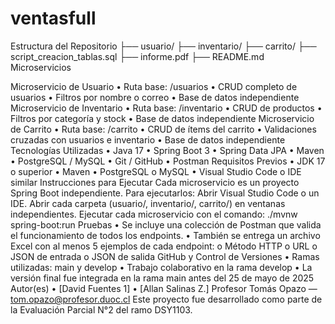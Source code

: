 # ventasfull

Estructura del Repositorio ├── usuario/ ├── inventario/ ├── carrito/ ├── script_creacion_tablas.sql ├── informe.pdf ├── README.md Microservicios

Microservicio de Usuario • Ruta base: /usuarios • CRUD completo de usuarios • Filtros por nombre o correo • Base de datos independiente
Microservicio de Inventario • Ruta base: /inventario • CRUD de productos • Filtros por categoría y stock • Base de datos independiente
Microservicio de Carrito • Ruta base: /carrito • CRUD de ítems del carrito • Validaciones cruzadas con usuarios e inventario • Base de datos independiente Tecnologías Utilizadas • Java 17 • Spring Boot 3 • Spring Data JPA • Maven • PostgreSQL / MySQL • Git / GitHub • Postman Requisitos Previos • JDK 17 o superior • Maven • PostgreSQL o MySQL • Visual Studio Code o IDE similar Instrucciones para Ejecutar Cada microservicio es un proyecto Spring Boot independiente. Para ejecutarlos:
Abrir Visual Studio Code o un IDE.
Abrir cada carpeta (usuario/, inventario/, carrito/) en ventanas independientes.
Ejecutar cada microservicio con el comando:
./mvnw spring-boot:run Pruebas • Se incluye una colección de Postman que valida el funcionamiento de todos los endpoints. • También se entrega un archivo Excel con al menos 5 ejemplos de cada endpoint: o Método HTTP o URL o JSON de entrada o JSON de salida GitHub y Control de Versiones • Ramas utilizadas: main y develop • Trabajo colaborativo en la rama develop • La versión final fue integrada en la rama main antes del 25 de mayo de 2025 Autor(es) • [David Fuentes 1] • [Allan Salinas Z.] Profesor Tomás Opazo — tom.opazo@profesor.duoc.cl
Este proyecto fue desarrollado como parte de la Evaluación Parcial N°2 del ramo DSY1103.
